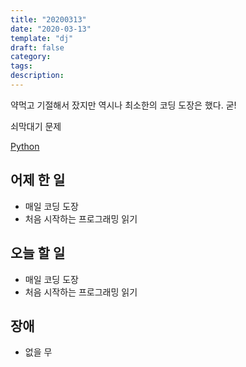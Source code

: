 ```yaml
---
title: "20200313"
date: "2020-03-13"
template: "dj"
draft: false
category:
tags:
description:
---
```


약먹고 기절해서 잤지만 역시나 최소한의 코딩 도장은 했다. 굳!

쇠막대기 문제

[Python](http://bit.ly/2W88Mkq)

## 어제 한 일

* 매일 코딩 도장
* 처음 시작하는 프로그래밍 읽기

## 오늘 할 일

* 매일 코딩 도장
* 처음 시작하는 프로그래밍 읽기

## 장애

* 없을 무
